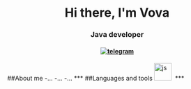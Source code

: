 <div id="header" align="center">
<h1>Hi there, I'm Vova</h1>
<h3>Java developer</h3>
<h4><a href="linkedin-url">
<img src="https://img.shields.io/badge/Telegram-2CA5E0?style=flat-squeare&logo=telegram&logoColor=white" alt="telegram"/>
</a><h4>
</div>
##About me
-...
-...
-...
***
##Languages and tools
<img src=" https://cdn.jsdelivr.net/gh/devicons/devicon/icons/javascript/javascript-original.svg "
title="js" width="40" height="40"/>&nbsp;
***
